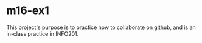 # m16-ex1

This project's purpose is to practice how to collaborate on github, and is an in-class practice in INFO201. 

